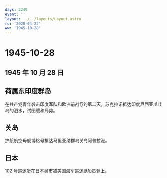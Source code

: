 ```yaml
---
days: 2249
event: ''
layout: ../../layouts/Layout.astro
ru: '2028-04-22'
ww: '1945-10-28'
---
```


# 1945-10-28

## 1945 年 10 月 28 日

## 荷属东印度群岛

在共产党青年袭击印度军队和欧洲前战俘的第二天，苏克拉诺抵达印度尼西亚爪哇岛的泗水，试图缓和局势。

## 关岛

护航航空母舰博格号抵达马里亚纳群岛关岛阿普拉港。

## 日本

102 号巡逻艇在日本吴市被美国海军巡逻艇船员登上。